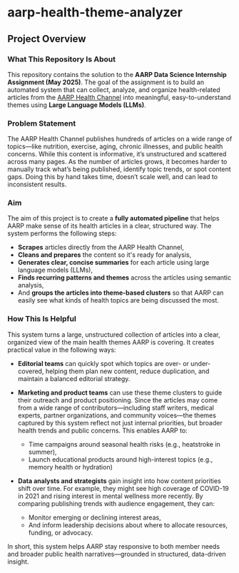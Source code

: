 # aarp-health-theme-analyzer


<!-- 1. What the repository about? -> Problem statement + aim + how should it be helpful
2. Setup instruction 1. local 2. docker
3. Project Tree
4. Methodology
5. Results - { Keywords & grouping of Articles } #pending
6. Future of scope - optional -->

## Project Overview

### What This Repository Is About

This repository contains the solution to the **AARP Data Science Internship Assignment (May 2025)**. The goal of the assignment is to build an automated system that can collect, analyze, and organize health-related articles from the [AARP Health Channel](https://www.aarp.org/health/) into meaningful, easy-to-understand themes using **Large Language Models (LLMs)**.


### Problem Statement


The AARP Health Channel publishes hundreds of articles on a wide range of topics—like nutrition, exercise, aging, chronic illnesses, and public health concerns. While this content is informative, it’s unstructured and scattered across many pages. As the number of articles grows, it becomes harder to manually track what’s being published, identify topic trends, or spot content gaps. Doing this by hand takes time, doesn’t scale well, and can lead to inconsistent results.


### Aim

The aim of this project is to create a **fully automated pipeline** that helps AARP make sense of its health articles in a clear, structured way. The system performs the following steps:

- **Scrapes** articles directly from the AARP Health Channel,
- **Cleans and prepares** the content so it's ready for analysis,
- **Generates clear, concise summaries** for each article using large language models (LLMs),
- **Finds recurring patterns and themes** across the articles using semantic analysis,
- And **groups the articles into theme-based clusters** so that AARP can easily see what kinds of health topics are being discussed the most.


### How This Is Helpful

This system turns a large, unstructured collection of articles into a clear, organized view of the main health themes AARP is covering. It creates practical value in the following ways:

- **Editorial teams** can quickly spot which topics are over- or under-covered, helping them plan new content, reduce duplication, and maintain a balanced editorial strategy.

- **Marketing and product teams** can use these theme clusters to guide their outreach and product positioning. Since the articles may come from a wide range of contributors—including staff writers, medical experts, partner organizations, and community voices—the themes captured by this system reflect not just internal priorities, but broader health trends and public concerns. This enables AARP to:
  - Time campaigns around seasonal health risks (e.g., heatstroke in summer),
  - Launch educational products around high-interest topics (e.g., memory health or hydration)

- **Data analysts and strategists** gain insight into how content priorities shift over time. For example, they might see high coverage of COVID-19 in 2021 and rising interest in mental wellness more recently. By comparing publishing trends with audience engagement, they can:
  - Monitor emerging or declining interest areas,
  - And inform leadership decisions about where to allocate resources, funding, or advocacy.

In short, this system helps AARP stay responsive to both member needs and broader public health narratives—grounded in structured, data-driven insight.






